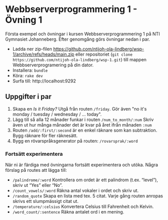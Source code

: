 # Webbserverprogrammering 1 - Övning 1
Första exempel och övningar i kursen Webbserverprogrammering 1 på NTI Gymnasiet Johanneberg. 
Efter genomgång görs övningar nedan i par.

* Ladda ner zip-filen https://github.com/ntijoh-ola-lindberg/wsp-1/archive/refs/heads/main.zip eller repositoriet (`git clone https://github.com/ntijoh-ola-lindberg/wsp-1.git`) till mappen Webbserverprogramering på din dator.
* Installera: `bundle`
* Köra: `rake dev`
* Surfa till: http://localhost:9292

## Uppgifter i par
1. Skapa en *Is it Friday?* Utgå från routen `/friday`. Gör även "no it's monday / tuesday / wednesday / ... today".
2. Lägg till så alla 12 månader funkar i routen `/num_to_month/:num` Skriv även ut hur många månader det är kvar på året ifrån månaden `:num`
4. Routen `/add/:first/:second` är en enkel räknare som kan subtraktion. Bygg räknare för fler räknesätt.
5. Bygg en rövarspråksgenerator på routen: `/rovarsprak/:word`

### Fortsätt experimentera
När ni är färdiga med övningarna fortsätt experimentera och utöka. Några förslag på routes att lägga till:
* `/palindrome/:word` Kontrollera om ordet är ett palindrom (t.ex. “level”), skriv ut “Yes” eller “No”.
* `/count_vowels/:word` Räkna antal vokaler i ordet och skriv ut.
* `/random_quote` Skapa en lista med tex. 5 citat. Varje gång routen anropas skrivs ett slumpmässigt citat ut.
* `/temperature/:celsius` Konvertera Celsius till Fahrenheit och Kelvin.
* `/word_count/:sentence` Räkna antalet ord i en mening.